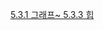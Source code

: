 [5.3.1 그래프~ 5.3.3 힙](https://scarlet-biplane-82e.notion.site/5-3-1-5-3-3-674cc73e5a744de3b1e0c32cebc8029c)
